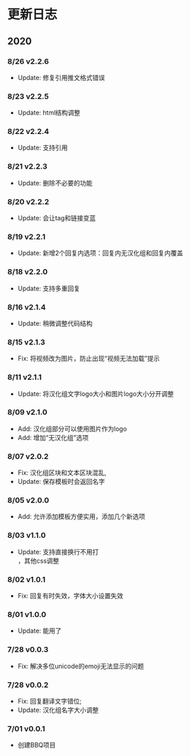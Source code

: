 # 更新日志
  
## 2020

### 8/26  v2.2.6
* Update: 修复引用推文格式错误

### 8/23  v2.2.5
* Update: html结构调整

### 8/22  v2.2.4
* Update: 支持引用

### 8/21  v2.2.3
* Update: 删除不必要的功能

### 8/20  v2.2.2
* Update: 会让tag和链接变蓝

### 8/19  v2.2.1
* Update: 新增2个回复内选项：回复内无汉化组和回复内覆盖

### 8/18  v2.2.0
* Update: 支持多重回复

### 8/16  v2.1.4
* Update: 稍微调整代码结构

### 8/15  v2.1.3
* Fix: 将视频改为图片，防止出现“视频无法加载”提示

### 8/11  v2.1.1
* Update: 将汉化组文字logo大小和图片logo大小分开调整

### 8/09  v2.1.0
* Add: 汉化组部分可以使用图片作为logo
* Add: 增加“无汉化组”选项

### 8/07  v2.0.2
* Fix: 汉化组区块和文本区块混乱,
* Update: 保存模板时会返回名字

### 8/05  v2.0.0
* Add: 允许添加模板方便实用，添加几个新选项

### 8/03  v1.1.0
* Update: 支持直接换行不用打<br>，其他css调整

### 8/02  v1.0.1
* Fix: 回复有时失效，字体大小设置失效

### 8/01  v1.0.0
* Update: 能用了

### 7/28  v0.0.3
* Fix: 解决多位unicode的emoji无法显示的问题

### 7/28  v0.0.2
* Fix: 回复翻译文字错位; 
* Update: 汉化组名字大小调整

### 7/01  v0.0.1
* 创建BBQ项目
